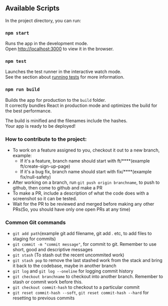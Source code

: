 ## Available Scripts

In the project directory, you can run:

### `npm start`

Runs the app in the development mode.<br />
Open [http://localhost:3000](http://localhost:3000) to view it in the browser.

### `npm test`

Launches the test runner in the interactive watch mode.<br />
See the section about [running tests](https://facebook.github.io/create-react-app/docs/running-tests) for more information.

### `npm run build`

Builds the app for production to the `build` folder.<br />
It correctly bundles React in production mode and optimizes the build for the best performance.

The build is minified and the filenames include the hashes.<br />
Your app is ready to be deployed!

### How to contribute to the project:

- To work on a feature assigned to you, checkout it out to a new branch, example:
  - If it's a feature, branch name should start with ft/\*\*\*\*(example ft/create-sign-up-page)
  - If it's a bug fix, branch name should start with fix/\*\*\*\*(example fix/null-safety)
- After working on a branch, run `git push origin branchname`, to push to github, then come to github and make a PR
- To make a PR, include a description of what the code does with a screenshot so it can be tested.
- Wait for the PR to be reviewed and merged before making any other PRs(So, you should have only one open PRs at any time)

### Common Git commands

- `git add path`(example git add filename, git add . etc, to add files to staging for commits)
- `git commit -m "commit message"`, for commit to git. Remember to use short, good and descriptive messages
- `git stash` (To stash out the recent uncommited work)
- `git stash pop` to remove the last stashed work from the stack and bring it back to the codebase, maybe in another branch
- `git log` and `git log --oneline` for logging commit history
- `git checkout branchname` to checkout into another branch. Remember to stash or commit work before this.
- `git checkout commit-hash` to checkout to a particular commit
- `git reset commit-hash --soft`, `git reset commit-hash --hard` for resetting to previous commits
